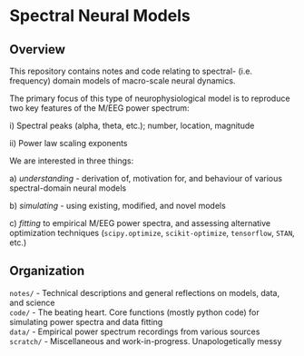 # Spectral Neural Models 


## Overview

This repository contains notes and code relating to spectral- (i.e. frequency) domain models of macro-scale neural dynamics. 

The primary focus of this type of neurophysiological model is to reproduce two key features of the M/EEG power spectrum: 

i) Spectral peaks (alpha, theta, etc.); number, location, magnitude  

ii) Power law scaling exponents  


We are interested in three things:

a) *understanding* - derivation of, motivation for, and behaviour of various spectral-domain neural models

b) *simulating*  - using existing, modified, and novel models

c) *fitting*  to empirical M/EEG power spectra, and assessing alternative optimization techniques (`scipy.optimize`, `scikit-optimize`, `tensorflow`, `STAN`, etc.)


## Organization

`notes/`  - Technical descriptions and general reflections on models, data, and science  
`code/`   - The beating heart. Core functions (mostly python code) for simulating power spectra and data fitting  
`data/` - Empirical power spectrum recordings from various sources  
`scratch/` - Miscellaneous and work-in-progress. Unapologetically messy  



